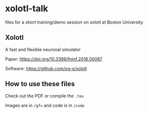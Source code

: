 # xolotl-talk
files for a short training/demo session on xolotl at Boston University

## Xolotl
A fast and flexible neuronal simulator

Paper: https://doi.org/10.3389/fninf.2018.00087

Software: https://github.com/sg-s/xolotl

## How to use these files
Check out the PDF or compile the `.tex`

Images are in `/gfx` and code is in `/code`

